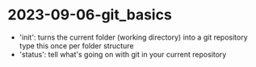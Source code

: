 # 2023-09-06-git_basics

- 'init': turns the current folder (working directory) into a git repository
    type this once per folder structure
- 'status': tell what's going on with git in your current repository
